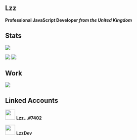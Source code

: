 ## Lzz
**Professional JavaScript Developer _from the **United Kingdom**_**

<!-- <br /> -->

## Stats
![](https://komarev.com/ghpvc/?username=LzzDev&color=blueviolet)

<!-- ![](https://github-readme-stats.vercel.app/api?username=LzzDev&show_icons=true&hide=contribs,prs&theme=dark) -->
<!-- ![](https://github-readme-stats.vercel.app/api/top-langs/?username=LzzDev&layout=compact&theme=dark) -->

![](https://raw.githubusercontent.com/LzzDev/Stats/master/generated/overview.svg)
![](https://raw.githubusercontent.com/LzzDev/Stats/master/generated/languages.svg)

<!-- <br /> -->

## Work
[![](https://images.discordapp.net/avatars/738549774931984466/70b9e193d31072e60c19d716ba49413d.png?size=64)](https://top.gg/bot/738549774931984466)

<!-- <br /> -->

## Linked Accounts
<img height="32" width="32" src="https://cdn.jsdelivr.net/npm/simple-icons@v5/icons/discord.svg" /> **Lzz...#7402**

<img height="32" width="32" src="https://cdn.jsdelivr.net/npm/simple-icons@v5/icons/github.svg" /> **LzzDev**
